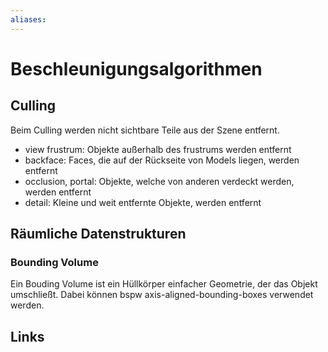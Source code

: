 ```yaml
---
aliases: 
---
```

# Beschleunigungsalgorithmen
## Culling
Beim Culling werden nicht sichtbare Teile aus der Szene entfernt.
- view frustrum: Objekte außerhalb des frustrums werden entfernt
- backface: Faces, die auf der Rückseite von Models liegen, werden entfernt
- occlusion, portal: Objekte, welche von anderen verdeckt werden, werden entfernt
- detail: Kleine und weit entfernte Objekte, werden entfernt
## Räumliche Datenstrukturen
### Bounding Volume
Ein Bouding Volume ist ein Hüllkörper einfacher Geometrie, der das Objekt umschließt. Dabei können bspw axis-aligned-bounding-boxes verwendet werden.
## Links